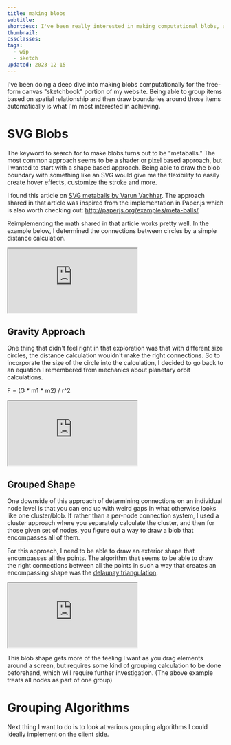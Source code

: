 ```yaml
---
title: making blobs
subtitle: 
shortdesc: I've been really interested in making computational blobs, and exploring the different mathematical approaches of generating them
thumbnail: 
cssclasses: 
tags:
  - wip
  - sketch
updated: 2023-12-15
---
```


I've been doing a deep dive into making blobs computationally for the free-form canvas "sketchbook" portion of my website. Being able to group items based on spatial relationship and then draw boundaries around those items automatically is what I'm most interested in achieving. 

# SVG Blobs
The keyword to search for to make blobs turns out to be "metaballs." The most common approach seems to be a shader or pixel based approach, but I wanted to start with a shape based approach. Being able to draw the blob boundary with something like an SVG would give me the flexibility to easily create hover effects, customize the stroke and more. 

I found this article on [SVG metaballs by Varun Vachhar](https://varun.ca/metaballs/). The approach shared in that article was inspired from the implementation in Paper.js which is also worth checking out: http://paperjs.org/examples/meta-balls/

Reimplementing the math shared in that article works pretty well. In the example below, I determined the connections between circles by a simple distance calculation. 

<iframe style="aspect-ratio: 4 / 3" src="https://editor.p5js.org/andoncemore/full/0KlzZv-gl"></iframe>

## Gravity Approach

One thing that didn't feel right in that exploration was that with different size circles, the distance calculation wouldn't make the right connections. So to incorporate the size of the circle into the calculation, I decided to go back to an equation I remembered from mechanics about planetary orbit calculations. 

F = (G * m1 * m2) / r^2

<iframe style="aspect-ratio: 4 / 3" src="https://editor.p5js.org/andoncemore/full/ECdKEUUpQ"></iframe>

## Grouped Shape

One downside of this approach of determining connections on an individual node level is that you can end up with weird gaps in what otherwise looks like one cluster/blob. If rather than a per-node connection system, I used a cluster approach where you separately calculate the cluster, and then for those given set of nodes, you figure out a way to draw a blob that encompasses all of them. 

For this approach, I need to be able to draw an exterior shape that encompasses all the points. The algorithm that seems to be able to draw the right connections between all the points in such a way that creates an encompassing shape was the [delaunay triangulation](https://en.wikipedia.org/wiki/Delaunay_triangulation). 

<iframe style="aspect-ratio: 4 / 3"  src="https://editor.p5js.org/andoncemore/full/qMW_35lLV"></iframe>

This blob shape gets more of the feeling I want as you drag elements around a screen, but requires some kind of grouping calculation to be done beforehand, which will require further investigation. (The above example treats all nodes as part of one group)


# Grouping Algorithms
Next thing I want to do is to look at various grouping algorithms I could ideally implement on the client side. 